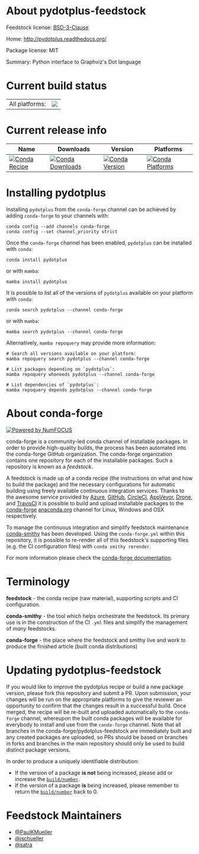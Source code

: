 About pydotplus-feedstock
=========================

Feedstock license: [BSD-3-Clause](https://github.com/conda-forge/pydotplus-feedstock/blob/main/LICENSE.txt)

Home: http://pydotplus.readthedocs.org/

Package license: MIT

Summary: Python interface to Graphviz's Dot language

Current build status
====================


<table><tr><td>All platforms:</td>
    <td>
      <a href="https://dev.azure.com/conda-forge/feedstock-builds/_build/latest?definitionId=3237&branchName=main">
        <img src="https://dev.azure.com/conda-forge/feedstock-builds/_apis/build/status/pydotplus-feedstock?branchName=main">
      </a>
    </td>
  </tr>
</table>

Current release info
====================

| Name | Downloads | Version | Platforms |
| --- | --- | --- | --- |
| [![Conda Recipe](https://img.shields.io/badge/recipe-pydotplus-green.svg)](https://anaconda.org/conda-forge/pydotplus) | [![Conda Downloads](https://img.shields.io/conda/dn/conda-forge/pydotplus.svg)](https://anaconda.org/conda-forge/pydotplus) | [![Conda Version](https://img.shields.io/conda/vn/conda-forge/pydotplus.svg)](https://anaconda.org/conda-forge/pydotplus) | [![Conda Platforms](https://img.shields.io/conda/pn/conda-forge/pydotplus.svg)](https://anaconda.org/conda-forge/pydotplus) |

Installing pydotplus
====================

Installing `pydotplus` from the `conda-forge` channel can be achieved by adding `conda-forge` to your channels with:

```
conda config --add channels conda-forge
conda config --set channel_priority strict
```

Once the `conda-forge` channel has been enabled, `pydotplus` can be installed with `conda`:

```
conda install pydotplus
```

or with `mamba`:

```
mamba install pydotplus
```

It is possible to list all of the versions of `pydotplus` available on your platform with `conda`:

```
conda search pydotplus --channel conda-forge
```

or with `mamba`:

```
mamba search pydotplus --channel conda-forge
```

Alternatively, `mamba repoquery` may provide more information:

```
# Search all versions available on your platform:
mamba repoquery search pydotplus --channel conda-forge

# List packages depending on `pydotplus`:
mamba repoquery whoneeds pydotplus --channel conda-forge

# List dependencies of `pydotplus`:
mamba repoquery depends pydotplus --channel conda-forge
```


About conda-forge
=================

[![Powered by
NumFOCUS](https://img.shields.io/badge/powered%20by-NumFOCUS-orange.svg?style=flat&colorA=E1523D&colorB=007D8A)](https://numfocus.org)

conda-forge is a community-led conda channel of installable packages.
In order to provide high-quality builds, the process has been automated into the
conda-forge GitHub organization. The conda-forge organization contains one repository
for each of the installable packages. Such a repository is known as a *feedstock*.

A feedstock is made up of a conda recipe (the instructions on what and how to build
the package) and the necessary configurations for automatic building using freely
available continuous integration services. Thanks to the awesome service provided by
[Azure](https://azure.microsoft.com/en-us/services/devops/), [GitHub](https://github.com/),
[CircleCI](https://circleci.com/), [AppVeyor](https://www.appveyor.com/),
[Drone](https://cloud.drone.io/welcome), and [TravisCI](https://travis-ci.com/)
it is possible to build and upload installable packages to the
[conda-forge](https://anaconda.org/conda-forge) [anaconda.org](https://anaconda.org/)
channel for Linux, Windows and OSX respectively.

To manage the continuous integration and simplify feedstock maintenance
[conda-smithy](https://github.com/conda-forge/conda-smithy) has been developed.
Using the ``conda-forge.yml`` within this repository, it is possible to re-render all of
this feedstock's supporting files (e.g. the CI configuration files) with ``conda smithy rerender``.

For more information please check the [conda-forge documentation](https://conda-forge.org/docs/).

Terminology
===========

**feedstock** - the conda recipe (raw material), supporting scripts and CI configuration.

**conda-smithy** - the tool which helps orchestrate the feedstock.
                   Its primary use is in the construction of the CI ``.yml`` files
                   and simplify the management of *many* feedstocks.

**conda-forge** - the place where the feedstock and smithy live and work to
                  produce the finished article (built conda distributions)


Updating pydotplus-feedstock
============================

If you would like to improve the pydotplus recipe or build a new
package version, please fork this repository and submit a PR. Upon submission,
your changes will be run on the appropriate platforms to give the reviewer an
opportunity to confirm that the changes result in a successful build. Once
merged, the recipe will be re-built and uploaded automatically to the
`conda-forge` channel, whereupon the built conda packages will be available for
everybody to install and use from the `conda-forge` channel.
Note that all branches in the conda-forge/pydotplus-feedstock are
immediately built and any created packages are uploaded, so PRs should be based
on branches in forks and branches in the main repository should only be used to
build distinct package versions.

In order to produce a uniquely identifiable distribution:
 * If the version of a package **is not** being increased, please add or increase
   the [``build/number``](https://docs.conda.io/projects/conda-build/en/latest/resources/define-metadata.html#build-number-and-string).
 * If the version of a package **is** being increased, please remember to return
   the [``build/number``](https://docs.conda.io/projects/conda-build/en/latest/resources/define-metadata.html#build-number-and-string)
   back to 0.

Feedstock Maintainers
=====================

* [@PaulKMueller](https://github.com/PaulKMueller/)
* [@jschueller](https://github.com/jschueller/)
* [@satra](https://github.com/satra/)

